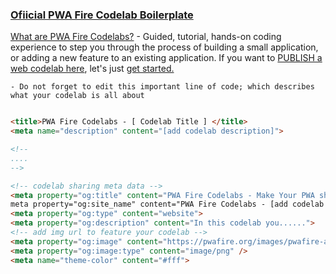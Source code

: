### [Ofiicial PWA Fire Codelab Boilerplate](https://pwafire.org/developer/codelabs/)

[What are PWA Fire Codelabs?](https://pwafire.org/developer/codelabs/) - Guided, tutorial, hands-on coding experience to step you through the process of building a small application, 
or adding a new feature to an existing application. If you want to [PUBLISH a web codelab here](https://pwafire.org/developer/codelabs/), let's just [get started.](https://goo.gl/forms/TGQnmcryedmAi6W72)


    - Do not forget to edit this important line of code; which describes what your codelab is all about
    
 ```html

 <title>PWA Fire Codelabs - [ Codelab Title ] </title>
 <meta name="description" content="[add codelab description]">

 <!-- 
 ....
 -->

 <!-- codelab sharing meta data -->
 <meta property="og:title" content="PWA Fire Codelabs - Make Your PWA sharable with Web Share API">
 meta property="og:site_name" content="PWA Fire Codelabs - [add codelab description]">
 <meta property="og:type" content="website">
 <meta property="og:description" content="In this codelab you......">
 <!-- add img url to feature your codelab -->
 <meta property="og:image" content="https://pwafire.org/images/pwafire-apps.jpg">
 <meta property="og:image:type" content="image/png" />
 <meta name="theme-color" content="#fff">

 ```
